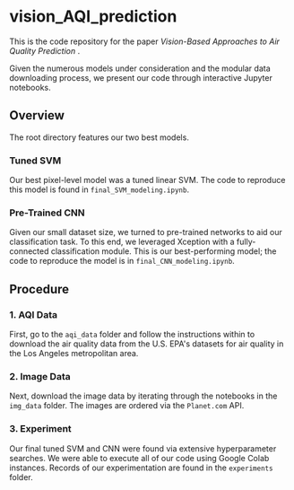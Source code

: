 # vision_AQI_prediction

This is the code repository for the paper _Vision-Based Approaches to Air Quality Prediction_ .

Given the numerous models under consideration and the modular data downloading process, we present our code through interactive Jupyter notebooks.

## Overview
The root directory features our two best models.

### Tuned SVM
Our best pixel-level model was a tuned linear SVM. The code to reproduce this model is found in `final_SVM_modeling.ipynb`.

### Pre-Trained CNN
Given our small dataset size, we turned to pre-trained networks to aid our classification task. To this end, we leveraged Xception with a fully-connected classification module. This is our best-performing model; the code to reproduce the model is in `final_CNN_modeling.ipynb`.


## Procedure
### 1. AQI Data
First, go to the `aqi_data` folder and follow the instructions within to download the air quality data from the U.S. EPA's datasets for air quality in the Los Angeles metropolitan area.

### 2. Image Data
Next, download the image data by iterating through the notebooks in the `img_data` folder. The images are ordered via the `Planet.com` API.

### 3. Experiment
Our final tuned SVM and CNN were found via extensive hyperparameter searches. We were able to execute all of our code using Google Colab instances. Records of our experimentation are found in the `experiments` folder.